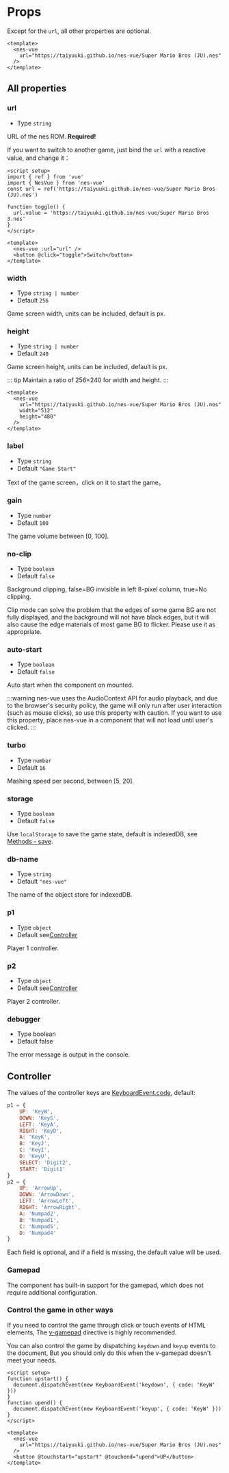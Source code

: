 # Props

Except for the `url`, all other properties are optional.

```vue
<template>
  <nes-vue
    url="https://taiyuuki.github.io/nes-vue/Super Mario Bros (JU).nes"
  />
</template>
```

## All properties

### url

* Type `string`

URL of the nes ROM. **Required!**

If you want to switch to another game, just bind the `url` with a reactive value, and change it：

```vue
<script setup>
import { ref } from 'vue'
import { NesVue } from 'nes-vue'
const url = ref('https://taiyuuki.github.io/nes-vue/Super Mario Bros (JU).nes')

function toggle() {
  url.value = 'https://taiyuuki.github.io/nes-vue/Super Mario Bros 3.nes'
}
</script>

<template>
  <nes-vue :url="url" />
  <button @click="toggle">Switch</button>
</template>
```

### width

* Type `string | number`
* Default `256`

Game screen width, units can be included, default is px.

### height

* Type `string | number`
* Default `240`

Game screen height, units can be included, default is px.

::: tip
Maintain a ratio of 256×240 for width and height.
:::

```vue
<template>
  <nes-vue
    url="https://taiyuuki.github.io/nes-vue/Super Mario Bros (JU).nes"
    width="512"
    height="480"
  />
</template>
```

### label

* Type `string`
* Default  `"Game Start"`

Text of the game screen，click on it to start the game。

### gain

* Type `number`
* Default  `100`

The game volume between [0, 100].

### no-clip

* Type `boolean`
* Default  `false`

Background clipping, false=BG invisible in left 8-pixel column, true=No clipping.

Clip mode can solve the problem that the edges of some game BG are not fully displayed, and the background will not have black edges, but it will also cause the edge materials of most game BG to flicker. Please use it as appropriate.

### auto-start

* Type `boolean`
* Default  `false`

Auto start when the component on mounted.

:::warning
nes-vue uses the AudioContext API for audio playback, and due to the browser's security policy, the game will only run after user interaction (such as mouse clicks), so use this property with caution.
If you want to use this property, place nes-vue in a component that will not load until user's clicked.
:::

### turbo

* Type `number`
* Default `16`

Mashing speed per second, between [5, 20].

### storage

* Type `boolean`
* Default `false`

Use `localStorage` to save the game state, default is indexedDB, see [Methods - save](/guide/methods#save).

### db-name

* Type `string`
* Default `"nes-vue"`

The name of the object store for indexedDB. 

### p1

* Type `object`
* Default  see[Controller](#controller)

Player 1 controller.

### p2

* Type `object`
* Default  see[Controller](#controller)

Player 2 controller.

### debugger

* Type boolean
* Default  false

The error message is output in the console.

## Controller

The values of the controller keys are [KeyboardEvent.code](https://developer.mozilla.org/en-US/docs/Web/API/KeyboardEvent/code), default:

```js
p1 = {
    UP: 'KeyW',
    DOWN: 'KeyS',
    LEFT: 'KeyA',
    RIGHT: 'KeyD',
    A: 'KeyK',
    B: 'KeyJ',
    C: 'KeyI',
    D: 'KeyU',
    SELECT: 'Digit2',
    START: 'Digit1'
}
p2 = {
    UP: 'ArrowUp',
    DOWN: 'ArrowDown',
    LEFT: 'ArrowLeft',
    RIGHT: 'ArrowRight',
    A: 'Numpad2',
    B: 'Numpad1',
    C: 'Numpad5',
    D: 'Numpad4'
}
```

Each field is optional, and if a field is missing, the default value will be used.

### Gamepad

The component has built-in support for the gamepad, which does not require additional configuration.

### Control the game in other ways

If you need to control the game through click or touch events of HTML elements, The [v-gamepad](/guide/directives#v-gamepad) directive is highly recommended.

You can also control the game by dispatching `keydown` and `keyup` events to the document, But you should only do this when the v-gamepad doesn't meet your needs.

```vue
<script setup>
function upstart() {
  document.dispatchEvent(new KeyboardEvent('keydown', { code: 'KeyW' }))
}
function upend() {
  document.dispatchEvent(new KeyboardEvent('keyup', { code: 'KeyW' }))
}
</script>

<template>
  <nes-vue
    url="https://taiyuuki.github.io/nes-vue/Super Mario Bros (JU).nes"
  />
  <button @touchstart="upstart" @touchend="upend">UP</button>
</template>
```